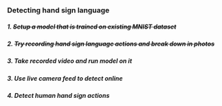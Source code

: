 ### Detecting hand sign language

##### 1. ~~Setup a model that is trained on existing MNIST dataset~~
##### 2. ~~Try recording hand sign language actions and break down in photos~~
##### 3. Take recorded video and run model on it
##### 3. Use live camera feed to detect online
##### 4. Detect human hand sign actions
